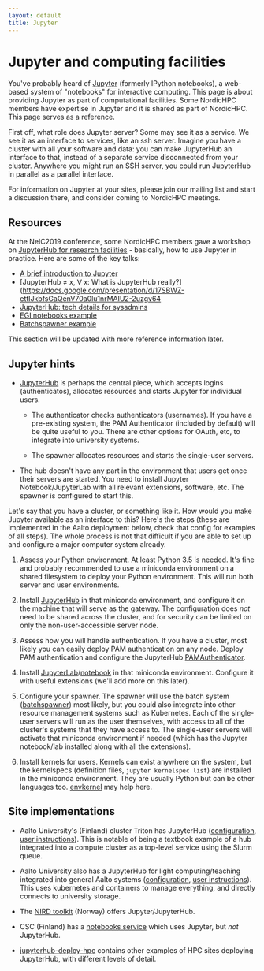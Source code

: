 ```yaml
---
layout: default
title: Jupyter
---
```


# Jupyter and computing facilities

You've probably heard of [Jupyter](https://jupyter.org) (formerly
IPython notebooks), a web-based system of "notebooks" for interactive
computing.  This page is about providing Jupyter as part of
computational facilities.  Some NordicHPC members have expertise in
Jupyter and it is shared as part of NordicHPC.  This page serves as a
reference.

First off, what role does Jupyter server?  Some may see it as a
service.  We see it as an interface to services, like an ssh server.
Imagine you have a cluster with all your software and data: you can
make JupyterHub an interface to that, instead of a separate service
disconnected from your cluster.  Anywhere you might run an SSH server,
you could run JupyterHub in parallel as a parallel interface.

For information on Jupyter at your sites, please join our mailing list
and start a discussion there, and consider coming to NordicHPC
meetings.



## Resources

At the NeIC2019 conference, some NordicHPC members gave a workshop on
[JupyterHub for research
facilities](https://indico.neic.no/event/18/contributions/168/) -
basically, how to use Jupyter in practice.  Here are some of the key
talks:

* [A brief introduction to Jupyter](https://github.com/wikfeldt/neic2019-jupyter-intro)
* [JupyterHub ≠ x, ∀ x: What is JupyterHub really?](https://docs.google.com/presentation/d/17SBWZ-ettIJkbfsGaQenV70a0lu1nrMAIU2-2uzgv64
* [JupyterHub: tech details for sysadmins](https://docs.google.com/presentation/d/14Q5P1ukvehaZdWW1AE-luPqH-fPmgC9AJ3U6ptNi_GY)
* [EGI notebooks example](https://drive.google.com/file/d/1N30jEZWCNCjn54bgJ0duNnlOS5xMTNwa)
* [Batchspawner example](https://docs.google.com/presentation/d/1m1yXIcoRZ1_dczuPGOXxKCoMDy47ka4A8UW7sraC2PM)

This section will be updated with more reference information later.


## Jupyter hints

* [JupyterHub](https://jupyterhub.readthedocs.io/en/stable/) is perhaps the central piece, which accepts logins (authenticatos), allocates resources and starts Jupyter for individual users.

  * The authenticator checks authenticators (usernames).  If you have
    a pre-existing system, the PAM Authenticator (included by default)
    will be quite useful to you.  There are other options for OAuth,
    etc, to integrate into university systems.

  * The spawner allocates resources and starts the single-user servers.

* The hub doesn't have any part in the environment that users get once
  their servers are started.  You need to install Jupyter
  Notebook/JupyterLab with all relevant extensions, software, etc.
  The spawner is configured to start this.


Let's say that you have a cluster, or something like it.  How would
you make Jupyter available as an interface to this?  Here's the steps
(these are implemented in the Aalto deployment below, check that
config for examples of all steps).  The whole process is not that
difficult if you are able to set up and configure a major computer
system already.

1) Assess your Python environment.  At least Python 3.5 is needed.
It's fine and probably recommended to use a miniconda environment on a
shared filesystem to deploy your Python environment.  This will run
both server and user environments.

2) Install [JupyterHub](https://jupyterhub.readthedocs.io/) in that
miniconda environment, and configure it on the machine that will serve
as the gateway.  The configuration does *not* need to be shared across
the cluster, and for security can be limited on only the
non-user-accessible server node.

3) Assess how you will handle authentication.  If you have a cluster,
most likely you can easily deploy PAM authentication on any node.
Deploy PAM authentication and configure the JupyterHub
[PAMAuthenticator](https://jupyterhub.readthedocs.io/en/stable/getting-started/authenticators-users-basics.html).

4) Install
[JupyterLab](https://jupyterlab.readthedocs.io/)/[notebook](https://jupyter-notebook.readthedocs.io/)
in that miniconda environment.  Configure it with useful extensions
(we'll add more on this later).

5) Configure your spawner.  The spawner will use the batch system
([batchspawner](https://github.com/jupyterhub/batchspawner/)) most
likely, but you could also integrate into other resource management
systems such as Kubernetes.  Each of the single-user servers will run
as the user themselves, with access to all of the cluster's systems
that they have access to.  The single-user servers will activate that
miniconda environment if needed (which has the Jupyter notebook/lab
installed along with all the extensions).

6) Install kernels for users.  Kernels can exist anywhere on the
system, but the kernelspecs (definition files, `jupyter kernelspec
list`) are installed in the miniconda environment.  They are usually
Python but can be other languages too.
[envkernel](https://github.com/NordicHPC/envkernel/) may help here.


## Site implementations

* Aalto University's (Finland) cluster Triton has JupyterHub
  ([configuration](https://github.com/AaltoScienceIT/triton-jupyterhub),
  [user
  instructions](https://scicomp.aalto.fi/triton/apps/jupyter.html)).
  This is notable of being a textbook example of a hub integrated into
  a compute cluster as a top-level service using the Slurm queue.

* Aalto University also has a JupyterHub for light computing/teaching
  integrated into general Aalto systems
  ([configuration](https://github.com/AaltoScienceIT/jupyterhub-aalto),
  [user
  instructions](https://scicomp.aalto.fi/aalto/jupyterhub.html)).
  This uses kubernetes and containers to manage everything, and
  directly connects to university storage.

* The [NIRD toolkit](https://www.sigma2.no/content/nird-toolkit)
  (Norway) offers Jupyter/JupyterHub.

* CSC (Finland) has a [notebooks service](https://notebooks.csc.fi/)
  which uses Jupyter, but *not* JupyterHub.

* [jupyterhub-deploy-hpc](https://github.com/jupyterhub/jupyterhub-deploy-hpc)
  contains other examples of HPC sites deploying JupyterHub, with
  different levels of detail.
